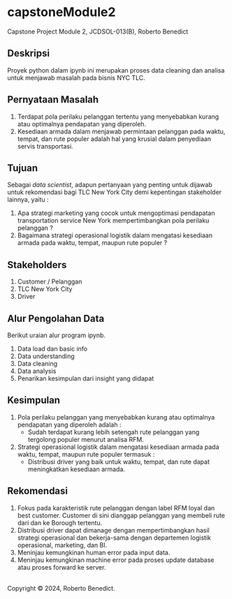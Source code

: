 # capstoneModule2
Capstone Project Module 2, JCDSOL-013(B), Roberto Benedict

## Deskripsi
Proyek python dalam ipynb ini merupakan proses data cleaning dan analisa untuk menjawab masalah pada bisnis NYC TLC.

## Pernyataan Masalah
1. Terdapat pola perilaku pelanggan tertentu yang menyebabkan kurang atau optimalnya pendapatan yang diperoleh.
2. Kesediaan armada dalam menjawab permintaan pelanggan pada waktu, tempat, dan rute populer adalah hal yang krusial dalam penyediaan servis transportasi.

## Tujuan
Sebagai *data scientist*, adapun pertanyaan yang penting untuk dijawab untuk rekomendasi bagi TLC New York City demi kepentingan stakeholder lainnya, yaitu :
1. Apa strategi marketing yang cocok untuk mengoptimasi pendapatan transportation service New York mempertimbangkan pola perilaku pelanggan ?
2. Bagaimana strategi operasional logistik dalam mengatasi kesediaan armada pada waktu, tempat, maupun rute populer ?

## Stakeholders
1. Customer / Pelanggan
2. TLC New York City
3. Driver

## Alur Pengolahan Data
Berikut uraian alur program ipynb.
1. Data load dan basic info 
2. Data understanding
3. Data cleaning
4. Data analysis
5. Penarikan kesimpulan dari insight yang didapat

## Kesimpulan
1. Pola perilaku pelanggan yang menyebabkan kurang atau optimalnya pendapatan yang diperoleh adalah :
    * Sudah terdapat kurang lebih setengah rute pelanggan yang tergolong populer menurut analisa RFM.
3. Strategi operasional logistik dalam mengatasi kesediaan armada pada waktu, tempat, maupun rute populer termasuk :
    * Distribusi driver yang baik untuk waktu, tempat, dan rute dapat meningkatkan kesediaan armada.

## Rekomendasi
1. Fokus pada karakteristik rute pelanggan dengan label RFM loyal dan best customer. Customer di sini dianggap pelanggan yang membeli rute dari dan ke Borough tertentu.
2. Distribusi driver dapat dimanage dengan mempertimbangkan hasil strategi operasional dan bekerja-sama dengan departemen logistik operasional, marketing, dan BI.
3. Meninjau kemungkinan human error pada input data.
4. Meninjau kemungkinan machine error pada proses update database atau proses forward ke server.

<br/>
Copyright &copy; 2024, Roberto Benedict.
